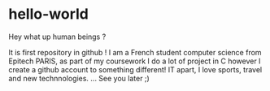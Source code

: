 # hello-world

Hey what up human beings ?

It is first repository in github ! 
I am a French student computer science from Epitech PARIS, as part of my coursework I do a lot of project in C however I create a github account to something different! IT apart, I love sports, travel and new technnologies.
...
See you later ;) 
